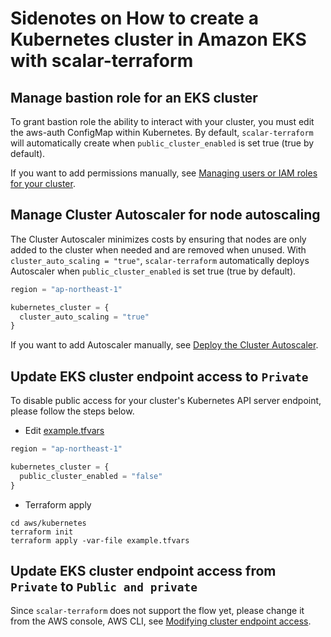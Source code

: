 # Sidenotes on How to create a Kubernetes cluster in Amazon EKS with scalar-terraform

## Manage bastion role for an EKS cluster

To grant bastion role the ability to interact with your cluster, you must edit the aws-auth ConfigMap within Kubernetes.
By default, `scalar-terraform` will automatically create when `public_cluster_enabled` is set true (true by default).

If you want to add permissions manually, see [Managing users or IAM roles for your cluster](https://docs.aws.amazon.com/eks/latest/userguide/add-user-role.html).

## Manage Cluster Autoscaler for node autoscaling

The Cluster Autoscaler minimizes costs by ensuring that nodes are only added to the cluster when needed and are removed when unused.
With `cluster_auto_scaling = "true"`,  `scalar-terraform` automatically deploys Autoscaler when `public_cluster_enabled` is set true (true by default).

```terraform
region = "ap-northeast-1"

kubernetes_cluster = {
  cluster_auto_scaling = "true"
}
```

If you want to add Autoscaler manually, see [Deploy the Cluster Autoscaler](https://docs.aws.amazon.com/eks/latest/userguide/cluster-autoscaler.html#ca-deploy).

## Update EKS cluster endpoint access to `Private`

To disable public access for your cluster's Kubernetes API server endpoint, please follow the steps below.

- Edit [example.tfvars](https://github.com/scalar-labs/scalar-terraform-examples/blob/main/aws/kubernetes/example.tfvars)

```terraform
region = "ap-northeast-1"

kubernetes_cluster = {
  public_cluster_enabled = "false"
}
```

- Terraform apply

```console
cd aws/kubernetes
terraform init
terraform apply -var-file example.tfvars
```

## Update EKS cluster endpoint access from `Private` to `Public and private`

Since `scalar-terraform` does not support the flow yet, please change it from the AWS console, AWS CLI, see [Modifying cluster endpoint access](https://docs.aws.amazon.com/eks/latest/userguide/cluster-endpoint.html#modify-endpoint-access).
